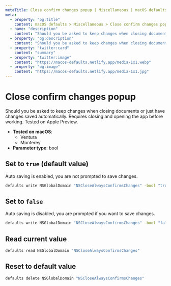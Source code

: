 ```yaml
---
metaTitle: Close confirm changes popup | Miscellaneous | macOS defaults
meta:
  - property: "og:title"
    content: macOS defaults > Miscellaneous > Close confirm changes popup
  - name: "description"
    content: "Should you be asked to keep changes when closing documents or just have changes saved automatically.\nRequires closing and opening the app before working. Tested on Apple Preview.\n"
  - property: "og:description"
    content: "Should you be asked to keep changes when closing documents or just have changes saved automatically.\nRequires closing and opening the app before working. Tested on Apple Preview.\n"
  - property: "twitter:card"
    content: "summary"
  - property: "twitter:image"
    content: "https://macos-defaults.netlify.app/media-1x1.webp"
  - property: "og:image"
    content: "https://macos-defaults.netlify.app/media-1x1.jpg"
---
```

# Close confirm changes popup

Should you be asked to keep changes when closing documents or just have changes saved automatically.
Requires closing and opening the app before working. Tested on Apple Preview.


<!-- break lists -->

- **Tested on macOS**:
  * Ventura
  * Monterey
- **Parameter type**: bool

## Set to `true` (default value)

Auto saving is enabled, you are not prompted to save changes.

```bash
defaults write NSGlobalDomain "NSCloseAlwaysConfirmsChanges" -bool "true" 
```

## Set to `false`

Auto saving is disabled, you are prompted if you want to save changes.

```bash
defaults write NSGlobalDomain "NSCloseAlwaysConfirmsChanges" -bool "false" 
```

## Read current value
```bash
defaults read NSGlobalDomain "NSCloseAlwaysConfirmsChanges"
```

## Reset to default value
```bash
defaults delete NSGlobalDomain "NSCloseAlwaysConfirmsChanges"
```
